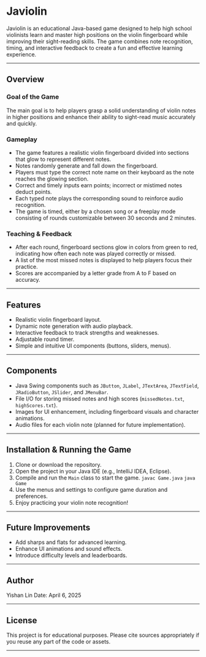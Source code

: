 # Javiolin

Javiolin is an educational Java-based game designed to help high school violinists learn and master high positions on the violin fingerboard while improving their sight-reading skills. The game combines note recognition, timing, and interactive feedback to create a fun and effective learning experience.

---

## Overview

### Goal of the Game
The main goal is to help players grasp a solid understanding of violin notes in higher positions and enhance their ability to sight-read music accurately and quickly.

### Gameplay
- The game features a realistic violin fingerboard divided into sections that glow to represent different notes.
- Notes randomly generate and fall down the fingerboard.
- Players must type the correct note name on their keyboard as the note reaches the glowing section.
- Correct and timely inputs earn points; incorrect or mistimed notes deduct points.
- Each typed note plays the corresponding sound to reinforce audio recognition.
- The game is timed, either by a chosen song or a freeplay mode consisting of rounds customizable between 30 seconds and 2 minutes.

### Teaching & Feedback
- After each round, fingerboard sections glow in colors from green to red, indicating how often each note was played correctly or missed.
- A list of the most missed notes is displayed to help players focus their practice.
- Scores are accompanied by a letter grade from A to F based on accuracy.

---

## Features

- Realistic violin fingerboard layout.
- Dynamic note generation with audio playback.
- Interactive feedback to track strengths and weaknesses.
- Adjustable round timer.
- Simple and intuitive UI components (buttons, sliders, menus).

---

## Components

- Java Swing components such as `JButton`, `JLabel`, `JTextArea`, `JTextField`, `JRadioButton`, `JSlider`, and `JMenuBar`.
- File I/O for storing missed notes and high scores (`missedNotes.txt`, `highScores.txt`).
- Images for UI enhancement, including fingerboard visuals and character animations.
- Audio files for each violin note (planned for future implementation).

---

## Installation & Running the Game

1. Clone or download the repository.
2. Open the project in your Java IDE (e.g., IntelliJ IDEA, Eclipse).
3. Compile and run the `Main` class to start the game.
`javac Game.java`
`java Game`
5. Use the menus and settings to configure game duration and preferences.
6. Enjoy practicing your violin note recognition!


---

## Future Improvements

- Add sharps and flats for advanced learning.
- Enhance UI animations and sound effects.
- Introduce difficulty levels and leaderboards.


---

## Author

Yishan Lin 
Date: April 6, 2025

---

## License

This project is for educational purposes. Please cite sources appropriately if you reuse any part of the code or assets.

---
